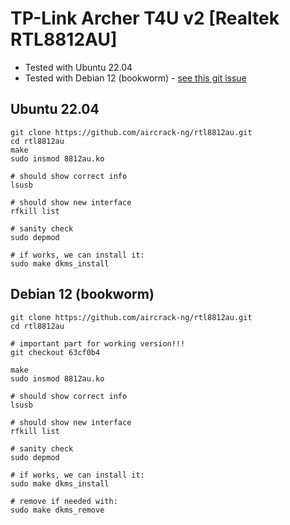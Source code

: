 # TP-Link Archer T4U v2 [Realtek RTL8812AU]
* Tested with Ubuntu 22.04
* Tested with Debian 12 (bookworm) - [see this git issue](https://github.com/aircrack-ng/rtl8812au/issues/1157)



## Ubuntu 22.04
```
git clone https://github.com/aircrack-ng/rtl8812au.git
cd rtl8812au
make
sudo insmod 8812au.ko

# should show correct info
lsusb

# should show new interface
rfkill list

# sanity check
sudo depmod 

# if works, we can install it:
sudo make dkms_install
```

## Debian 12 (bookworm)
```
git clone https://github.com/aircrack-ng/rtl8812au.git
cd rtl8812au

# important part for working version!!!
git checkout 63cf0b4

make
sudo insmod 8812au.ko

# should show correct info
lsusb

# should show new interface
rfkill list

# sanity check
sudo depmod 

# if works, we can install it:
sudo make dkms_install

# remove if needed with:
sudo make dkms_remove
```
